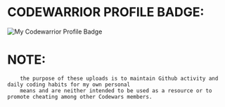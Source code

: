 # CODEWARRIOR PROFILE BADGE:

![My Codewarrior Profile Badge](https://www.codewars.com/users/SVENTRIPIKAL/badges/large)



# NOTE:
        the purpose of these uploads is to maintain Github activity and daily coding habits for my own personal
        means and are neither intended to be used as a resource or to promote cheating among other Codewars members.
